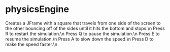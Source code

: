 # physicsEngine

Creates a JFrame with a square that travels from one side of the screen to the other bouncing off of the sides until it hits the bottom and stops.\n
Press R to restart the simulation.\n
Press Q to pause the simulation.\n
Press E to resume the simulation.\n
Press A to slow down the speed.\n
Press D to make the speed faster.\n
